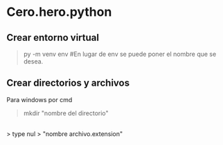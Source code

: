 # Cero.hero.python

## Crear entorno virtual
> py -m venv env #En lugar de env se puede poner el nombre que se desea.

## Crear directorios y archivos
Para windows por cmd
> mkdir "nombre del directorio"
<br> 
> type nul > "nombre archivo.extension"